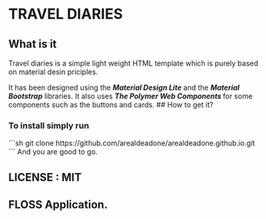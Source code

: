# TRAVEL DIARIES
## What is it
<p>Travel diaries is a simple light weight HTML template which is purely based on material desin priciples.</p>
It has been designed using the <strong><em>Material Design Lite</em></strong> and the <b><em>Material Bootstrap</em></b> libraries. It also uses <b><em>The Polymer Web Components </em></b> for some components such as the
 buttons and cards.
 ## How to get it?
 <h3>To install simply run</h3>
 ```sh
    git clone https://github.com/arealdeadone/arealdeadone.github.io.git
```
    And you are good to go.

## LICENSE : MIT
## FLOSS Application.

